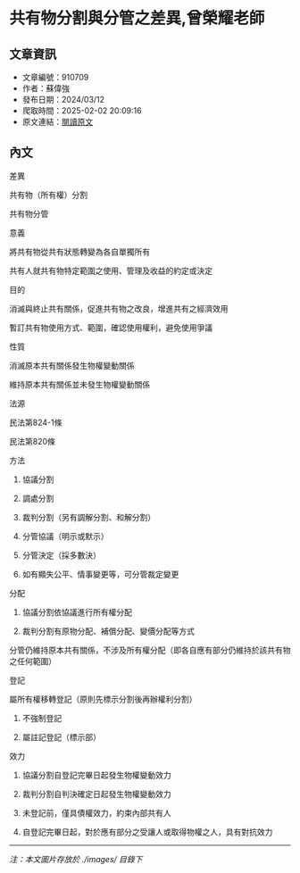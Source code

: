 # 共有物分割與分管之差異,曾榮耀老師

## 文章資訊
- 文章編號：910709
- 作者：蘇偉強
- 發布日期：2024/03/12
- 爬取時間：2025-02-02 20:09:16
- 原文連結：[閱讀原文](https://real-estate.get.com.tw/Columns/detail.aspx?no=910709)

## 內文
差異

共有物（所有權）分割

共有物分管

意義

將共有物從共有狀態轉變為各自單獨所有

共有人就共有物特定範圍之使用、管理及收益的約定或決定

目的

消滅與終止共有關係，促進共有物之改良，增進共有之經濟效用

暫訂共有物使用方式、範圍，確認使用權利，避免使用爭議

性質

消滅原本共有關係發生物權變動關係

維持原本共有關係並未發生物權變動關係

法源

民法第824-1條

民法第820條

方法

1. 協議分割

2. 調處分割

3. 裁判分割（另有調解分割、和解分割）

1. 分管協議（明示或默示）

2. 分管決定（採多數決）

3. 如有顯失公平、情事變更等，可分管裁定變更

分配

1. 協議分割依協議進行所有權分配

2. 裁判分割有原物分配、補償分配、變價分配等方式

分管仍維持原本共有關係，不涉及所有權分配（即各自應有部分仍維持於該共有物之任何範圍）

登記

屬所有權移轉登記（原則先標示分割後再辦權利分割）

1. 不強制登記

2. 屬註記登記（標示部）

效力

1. 協議分割自登記完畢日起發生物權變動效力

2. 裁判分割自判決確定日起發生物權變動效力

1. 未登記前，僅具債權效力，約束內部共有人

2. 自登記完畢日起，對於應有部分之受讓人或取得物權之人，具有對抗效力

---
*注：本文圖片存放於 ./images/ 目錄下*
